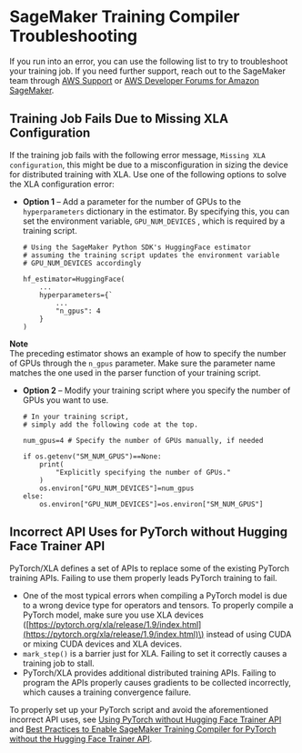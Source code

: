 # SageMaker Training Compiler Troubleshooting<a name="training-compiler-troubleshooting"></a>

If you run into an error, you can use the following list to try to troubleshoot your training job\. If you need further support, reach out to the SageMaker team through [AWS Support](https://console.aws.amazon.com/support/) or [AWS Developer Forums for Amazon SageMaker](https://forums.aws.amazon.com/forum.jspa?forumID=285)\.

## Training Job Fails Due to Missing XLA Configuration<a name="training-compiler-troubleshooting-missing-xla-config"></a>

If the training job fails with the following error message, `Missing XLA configuration`, this might be due to a misconfiguration in sizing the device for distributed training with XLA\. Use one of the following options to solve the XLA configuration error: 
+ **Option 1** – Add a parameter for the number of GPUs to the `hyperparameters` dictionary in the estimator\. By specifying this, you can set the environment variable, `GPU_NUM_DEVICES` , which is required by a training script\. 

  ```
  # Using the SageMaker Python SDK's HuggingFace estimator
  # assuming the training script updates the environment variable
  # GPU_NUM_DEVICES accordingly
  
  hf_estimator=HuggingFace(
      ...
      hyperparameters={`
          ...
          "n_gpus": 4
      }
  )
  ```
**Note**  
The preceding estimator shows an example of how to specify the number of GPUs through the `n_gpus` parameter\. Make sure the parameter name matches the one used in the parser function of your training script\.
+ **Option 2** – Modify your training script where you specify the number of GPUs you want to use\.

  ```
  # In your training script,
  # simply add the following code at the top.
  
  num_gpus=4 # Specify the number of GPUs manually, if needed
  
  if os.getenv("SM_NUM_GPUS")==None:
      print(
          "Explicitly specifying the number of GPUs."
      )
      os.environ["GPU_NUM_DEVICES"]=num_gpus
  else:
      os.environ["GPU_NUM_DEVICES"]=os.environ["SM_NUM_GPUS"]
  ```

## Incorrect API Uses for PyTorch without Hugging Face Trainer API<a name="training-compiler-troubleshooting-incorrect-api-use"></a>

PyTorch/XLA defines a set of APIs to replace some of the existing PyTorch training APIs\. Failing to use them properly leads PyTorch training to fail\.
+ One of the most typical errors when compiling a PyTorch model is due to a wrong device type for operators and tensors\. To properly compile a PyTorch model, make sure you use XLA devices \([https://pytorch.org/xla/release/1.9/index.html](https://pytorch.org/xla/release/1.9/index.html)\) instead of using CUDA or mixing CUDA devices and XLA devices\.
+ `mark_step()` is a barrier just for XLA\. Failing to set it correctly causes a training job to stall\. 
+ PyTorch/XLA provides additional distributed training APIs\. Failing to program the APIs properly causes gradients to be collected incorrectly, which causes a training convergence failure\.

To properly set up your PyTorch script and avoid the aforementioned incorrect API uses, see [Using PyTorch without Hugging Face Trainer API](training-compiler-pytorch-models.md#training-compiler-pytorch-models-non-trainer) and [Best Practices to Enable SageMaker Training Compiler for PyTorch without the Hugging Face Trainer API](training-compiler-pytorch-models.md#training-compiler-pytorch-models-best-practices)\.